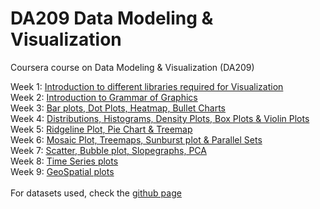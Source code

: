 # DA209 Data Modeling &amp; Visualization
Coursera course on Data Modeling &amp; Visualization (DA209)

Week 1: [Introduction to different libraries required for Visualization](https://github.com/PrachuryyaKaushik/DA209_DMV/blob/main/DA209_DMV_wk1_Intro_libraries.ipynb) <br>
Week 2: [Introduction to Grammar of Graphics](https://github.com/PrachuryyaKaushik/DA209_DMV/blob/main/DA209_DMV_wk2_Grammar_of_Graphics.ipynb)<br>
Week 3: [Bar plots, Dot Plots, Heatmap, Bullet Charts](https://github.com/PrachuryyaKaushik/DA209_DMV/blob/main/DA209_DMV_wk3_Bar_Chart_variants_%26_additional.ipynb)<br>
Week 4: [Distributions, Histograms, Density Plots, Box Plots & Violin Plots](https://github.com/PrachuryyaKaushik/DA209_DMV/blob/main/DA209_DMV_wk4_Distributions.ipynb)<br>
Week 5: [Ridgeline Plot, Pie Chart & Treemap](https://github.com/PrachuryyaKaushik/DA209_DMV/blob/main/DA209_DMV_wk5_Ridgeline_PieChart_TreeMap.ipynb)<br>
Week 6: [Mosaic Plot, Treemaps, Sunburst plot & Parallel Sets](https://github.com/PrachuryyaKaushik/DA209_DMV/blob/main/DA209_DMV_wk6_Mosaic_Treemap_Sunburst.ipynb)<br>
Week 7: [Scatter, Bubble plot, Slopegraphs, PCA](https://github.com/PrachuryyaKaushik/DA209_DMV/blob/main/DA209_DMV_wk7_Scatter_Bubble_Slopegraph_PCA.ipynb)<br>
Week 8: [Time Series plots](https://github.com/PrachuryyaKaushik/DA209_DMV/blob/main/DA209_DMV_wk8_Time_Series_plots.ipynb)<br>
Week 9: [GeoSpatial plots](https://github.com/PrachuryyaKaushik/DA209_DMV/blob/main/DA209_DMV_wk9_GeoSpatial_plots.ipynb)<br>
<br>
For datasets used, check the [github page](https://github.com/PrachuryyaKaushik/DA209_DMV)<br>
